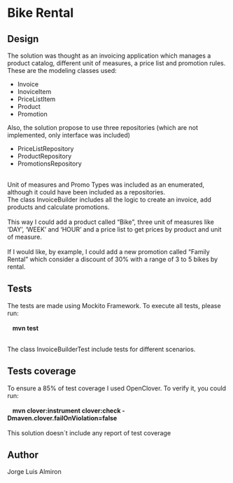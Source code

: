 # Bike Rental

## Design

The solution was thought as an invoicing application which manages a product catalog, different unit of measures, a price list and promotion rules. <br />
These are the modeling classes used: <br>
- Invoice
- InoviceItem
- PriceListItem
- Product
- Promotion

Also, the solution propose to use three repositories (which are not implemented, only interface was included) <br>
- PriceListRepository
- ProductRepository
- PromotionsRepository
<br>
Unit of measures and Promo Types was included as an enumerated, although it could have been included as a repositories.
<br>
The class InvoiceBuilder includes all the logic to create an invoice, add products and calculate promotions.
<br><br>
This way I could add a product called “Bike”, three unit of measures like ‘DAY’, ‘WEEK’ and ‘HOUR’ and a price list to get prices by product and unit of measure. <br /> <br>
If I would like, by example, I could add a new promotion called “Family Rental” which consider a discount of 30% with a range of 3 to 5 bikes by rental.<br />





## Tests
The tests are made using Mockito Framework. To execute all tests, please run: <br /> <br />
&nbsp;&nbsp;&nbsp;**mvn test** <br /> <br />

The class InvoiceBuilderTest include tests for different scenarios.

## Tests coverage
To ensure a 85% of test coverage I used OpenClover. To verify it, you could run: <br /> <br />
&nbsp;&nbsp;&nbsp;**mvn clover:instrument clover:check  -Dmaven.clover.failOnViolation=false**
<br /> <br />
This solution doesn´t include any report of test coverage

## Author
Jorge Luis Almiron
